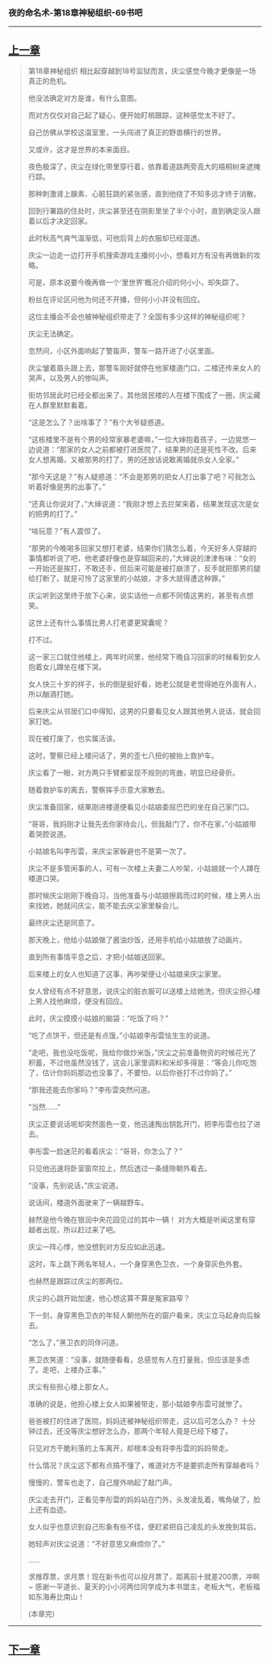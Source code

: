 ### 夜的命名术-第18章神秘组织-69书吧

--------
[上一章](./3dde1bf55259f5c1701f04cdab4d8a18.md)
--------


>
>
>
>第18章神秘组织
>相比起穿越到18号监狱而言，庆尘感觉今晚才更像是一场真正的危机。
>
>他没法确定对方是谁，有什么意图。
>
>而对方仅仅对自己起了疑心，便开始盯梢跟踪，这种感觉太不好了。
>
>自己仿佛从学校这温室里，一头闯进了真正的野兽横行的世界。
>
>又或许，这才是世界的本来面目。
>
>夜色极深了，庆尘在绿化带里穿行着，依靠着道路两旁高大的梧桐树来遮掩行踪。
>
>那种刺激肾上腺素、心脏狂跳的紧张感，直到他绕了不知多远才终于消散。
>
>回到行署路的住处时，庆尘甚至还在阴影里坐了半个小时，直到确定没人跟着以后才决定回家。
>
>此时秋高气爽气温渐低，可他后背上的衣服却已经湿透。
>
>庆尘一边走一边打开手机搜索游戏主播何小小，想看对方有没有再做新的攻略。
>
>可是，原本说要今晚再做一个‘里世界’概况介绍的何小小，却失踪了。
>
>粉丝在评论区问他为何还不开播，但何小小并没有回应。
>
>这位主播会不会也被神秘组织带走了？全国有多少这样的神秘组织呢？
>
>庆尘无法确定。
>
>忽然间，小区外面响起了警笛声，警车一路开进了小区里面。
>
>庆尘皱着眉头跟上去，那警车刚好就停在他家楼道门口，二楼还传来女人的哭声，以及男人的惨叫声。
>
>街坊邻居此时已经全都出来了，其他居民楼的人在楼下围成了一圈，庆尘藏在人群里默默看着。
>
>“这是怎么了？出啥事了？”有个大爷疑惑道。
>
>“这栋楼里不是有个男的经常家暴老婆嘛，”一位大婶抱着孩子，一边晃悠一边说道：“那家的女人之前都被打进医院了，结果男的还是死性不改。后来女人想离婚，又被那男的打了，男的还放话说敢离婚就杀女人全家。”
>
>“那今天这是？”有人疑惑道：“不会是那男的把女人打出事了吧？可我怎么听着好像是男的出事了。”
>
>“还真让你说对了，”大婶说道：“我刚才想上去拦架来着，结果发现这次是女的把男的打了。”
>
>“啥玩意？”有人震惊了。
>
>“那男的今晚喝多回家又想打老婆，结果你们猜怎么着，今天好多人穿越的事情都听说了吧，他老婆好像也是穿越回来的，”大婶说的津津有味：“女的一开始还是挨打，不敢还手，但后来可能是被打崩溃了，反手就把那男的腿给打断了。就是可怜了这家里的小姑娘，才多大就得遭这种罪。”
>
>庆尘听到这里终于放下心来，说实话他一点都不同情这男的，甚至有点想笑。
>
>这世上还有什么事情比男人打老婆更窝囊呢？
>
>打不过。
>
>这一家三口就住他楼上，两年时间里，他经常下晚自习回家的时候看到女人抱着女儿蹲坐在楼下哭。
>
>女人快三十岁的样子，长的倒是挺好看，她老公就是老觉得她在外面有人，所以酗酒打她。
>
>后来庆尘从邻居们口中得知，这男的只要看见女人跟其他男人说话，就会回家打她。
>
>现在被打废了，也实属活该。
>
>这时，警察已经上楼问话了，男的歪七八扭的被抬上救护车。
>
>庆尘看了一眼，对方两只手臂都呈现不规则的弯曲，明显已经骨折。
>
>随着救护车的离去，警察挥手示意大家散去。
>
>庆尘准备回家，结果刚进楼道便看见小姑娘委屈巴巴的坐在自己家门口。
>
>“哥哥，我妈刚才让我先去你家待会儿，但我敲门了，你不在家，”小姑娘带着哭腔说道。
>
>小姑娘名叫李彤雲，来庆尘家躲避也不是第一次了。
>
>庆尘不是多管闲事的人，可有一次楼上夫妻二人吵架，小姑娘就一个人蹲在楼道口哭。
>
>那时候庆尘刚刚下晚自习，当他准备与小姑娘擦肩而过的时候，楼上男人出来找她，她就问庆尘，能不能去庆尘家里躲会儿。
>
>最终庆尘还是同意了。
>
>那天晚上，他给小姑娘做了酱油炒饭，还用手机给小姑娘放了动画片。
>
>直到所有事情平息之后，才把小姑娘送回家。
>
>后来楼上的女人也知道了这事，再吵架便让小姑娘来庆尘家里。
>
>女人曾经有点不好意思，说庆尘的脏衣服可以送楼上给她洗，但庆尘担心楼上男人找他麻烦，便没有回应。
>
>此时，庆尘摸摸小姑娘的脑袋：“吃饭了吗？”
>
>“吃了点饼干，但还是有点饿，”小姑娘李彤雲怯生生的说道。
>
>“走吧，我也没吃饭呢，我给你做炒米饭，”庆尘之前准备物资的时候花光了积蓄，不过他虽然没钱了，这会儿家里调料和米却多得是：“等会儿你吃饱了，估计你妈妈那边也没事了，不要怕，以后你爸打不过你妈了。”
>
>“那我还能去你家吗？”李彤雲突然问道。
>
>“当然……”
>
>庆尘正要说话呢却突然面色一变，他迅速掏出钥匙开门，把李彤雲也拉了进去。
>
>李彤雲一脸迷茫的看着庆尘：“哥哥，你怎么了？”
>
>只见他迅速将卧室窗帘拉上，然后透过一条缝隙朝外看去。
>
>“没事，先别说话，”庆尘说道。
>
>说话间，楼道外面驶来了一辆越野车。
>
>赫然是他今晚在银润中央花园见过的其中一辆！
>对方大概是听闻这里有穿越者出现，所以赶过来了吧。
>
>庆尘一阵心悸，他没想到对方反应如此迅速。
>
>这时，车上跳下两名年轻人，一个身穿黑色卫衣，一个身穿灰色外套。
>
>也赫然是跟踪过庆尘的那两位。
>
>庆尘的心跳开始加速，他心想这算不算是冤家路窄？
>
>下一刻，身穿黑色卫衣的年轻人朝他所在的窗户看来，庆尘立马起身向后躲去。
>
>“怎么了，”黑卫衣的同伴问道。
>
>黑卫衣笑道：“没事，就随便看看，总感觉有人在打量我，但应该是多虑了。走吧，上楼办正事。”
>
>庆尘有些担心楼上那女人。
>
>准确的说是，他担心楼上女人如果被带走，那小姑娘李彤雲可就惨了。
>
>爸爸被打的住进了医院，妈妈还被神秘组织带走，这以后可怎么办？
>十分钟过去，还没等庆尘想好怎么办，那两个年轻人竟是已经下楼了。
>
>只见对方干脆利落的上车离开，却根本没有将李彤雲的妈妈带走。
>
>什么情况？庆尘这下都有点搞不懂了，难道对方不是要抓走所有穿越者吗？
>
>慢慢的，警车也走了，自己屋外响起了敲门声。
>
>庆尘走去开门，正看见李彤雲的妈妈站在门外，头发凌乱着，嘴角破了，脸上还有血迹。
>
>女人似乎也意识到自己形象有些不佳，便赶紧把自己凌乱的头发挽到耳后。
>
>她轻声对庆尘说道：“不好意思又麻烦你了。”
>
>……
>
>求推荐票，求月票！现在新书也可以投月票了，距离前十就差200票，冲啊~
>感谢一平道长、夏天的小小河两位同学成为本书盟主，老板大气，老板福如东海寿比南山！
>
>(本章完)
>
>

--------
[下一章](./1d4d9e4544913c6367b4cd5aa80ca570.md)
--------
